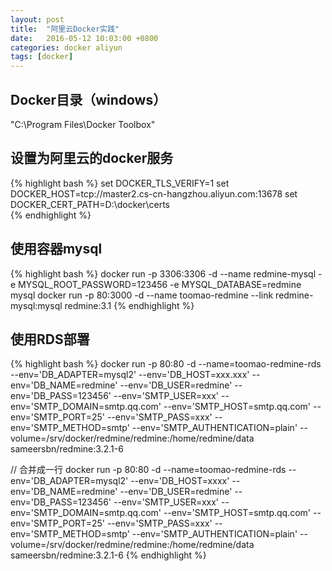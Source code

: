 ```yaml
---
layout: post
title:  "阿里云Docker实践"
date:   2016-05-12 10:03:00 +0800
categories: docker aliyun
tags: [docker]
---
```



## Docker目录（windows）
"C:\Program Files\Docker Toolbox"

## 设置为阿里云的docker服务
{% highlight bash %}
set DOCKER_TLS_VERIFY=1
set DOCKER_HOST=tcp://master2.cs-cn-hangzhou.aliyun.com:13678
set DOCKER_CERT_PATH=D:\docker\certs\
{% endhighlight %}

## 使用容器mysql
{% highlight bash %}
docker run -p 3306:3306 -d --name redmine-mysql -e MYSQL_ROOT_PASSWORD=123456 -e MYSQL_DATABASE=redmine mysql
docker run -p 80:3000 -d --name toomao-redmine --link redmine-mysql:mysql redmine:3.1
{% endhighlight %}

## 使用RDS部署
{% highlight bash %}
docker run -p 80:80 -d --name=toomao-redmine-rds
--env='DB_ADAPTER=mysql2'
--env='DB_HOST=xxx.xxx'
--env='DB_NAME=redmine'
--env='DB_USER=redmine'
--env='DB_PASS=123456'
--env='SMTP_USER=xxx'
--env='SMTP_DOMAIN=smtp.qq.com'
--env='SMTP_HOST=smtp.qq.com'
--env='SMTP_PORT=25'
--env='SMTP_PASS=xxx'
--env='SMTP_METHOD=smtp'
--env='SMTP_AUTHENTICATION=plain'
--volume=/srv/docker/redmine/redmine:/home/redmine/data sameersbn/redmine:3.2.1-6

// 合并成一行
docker run -p 80:80 -d --name=toomao-redmine-rds  --env='DB_ADAPTER=mysql2'  --env='DB_HOST=xxxx'  --env='DB_NAME=redmine'  --env='DB_USER=redmine'  --env='DB_PASS=123456'  --env='SMTP_USER=xxx' --env='SMTP_DOMAIN=smtp.qq.com' --env='SMTP_HOST=smtp.qq.com' --env='SMTP_PORT=25' --env='SMTP_PASS=xxx' --env='SMTP_METHOD=smtp' --env='SMTP_AUTHENTICATION=plain' --volume=/srv/docker/redmine/redmine:/home/redmine/data sameersbn/redmine:3.2.1-6
{% endhighlight %}
